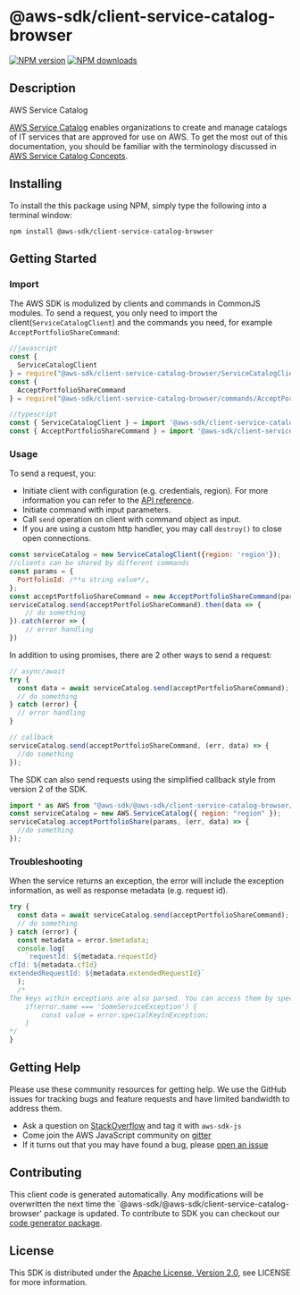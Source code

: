 # @aws-sdk/client-service-catalog-browser

[![NPM version](https://img.shields.io/npm/v/@aws-sdk/client-service-catalog-browser/preview.svg)](https://www.npmjs.com/package/@aws-sdk/client-service-catalog-browser)
[![NPM downloads](https://img.shields.io/npm/dm/@aws-sdk/client-service-catalog-browser.svg)](https://www.npmjs.com/package/@aws-sdk/client-service-catalog-browser)

## Description

<fullname>AWS Service Catalog</fullname> <p> <a href="https://aws.amazon.com/servicecatalog/">AWS Service Catalog</a> enables organizations to create and manage catalogs of IT services that are approved for use on AWS. To get the most out of this documentation, you should be familiar with the terminology discussed in <a href="http://docs.aws.amazon.com/servicecatalog/latest/adminguide/what-is_concepts.html">AWS Service Catalog Concepts</a>.</p>

## Installing

To install the this package using NPM, simply type the following into a terminal window:

```
npm install @aws-sdk/client-service-catalog-browser
```

## Getting Started

### Import

The AWS SDK is modulized by clients and commands in CommonJS modules. To send a request, you only need to import the client(`ServiceCatalogClient`) and the commands you need, for example `AcceptPortfolioShareCommand`:

```javascript
//javascript
const {
  ServiceCatalogClient
} = require("@aws-sdk/client-service-catalog-browser/ServiceCatalogClient");
const {
  AcceptPortfolioShareCommand
} = require("@aws-sdk/client-service-catalog-browser/commands/AcceptPortfolioShareCommand");
```

```javascript
//typescript
const { ServiceCatalogClient } = import '@aws-sdk/client-service-catalog-browser/ServiceCatalogClient';
const { AcceptPortfolioShareCommand } = import '@aws-sdk/client-service-catalog-browser/commands/AcceptPortfolioShareCommand';
```

### Usage

To send a request, you:

- Initiate client with configuration (e.g. credentials, region). For more information you can refer to the [API reference][].
- Initiate command with input parameters.
- Call `send` operation on client with command object as input.
- If you are using a custom http handler, you may call `destroy()` to close open connections.

```javascript
const serviceCatalog = new ServiceCatalogClient({region: 'region'});
//clients can be shared by different commands
const params = {
  PortfolioId: /**a string value*/,
};
const acceptPortfolioShareCommand = new AcceptPortfolioShareCommand(params);
serviceCatalog.send(acceptPortfolioShareCommand).then(data => {
    // do something
}).catch(error => {
    // error handling
})
```

In addition to using promises, there are 2 other ways to send a request:

```javascript
// async/await
try {
  const data = await serviceCatalog.send(acceptPortfolioShareCommand);
  // do something
} catch (error) {
  // error handling
}
```

```javascript
// callback
serviceCatalog.send(acceptPortfolioShareCommand, (err, data) => {
  //do something
});
```

The SDK can also send requests using the simplified callback style from version 2 of the SDK.

```javascript
import * as AWS from "@aws-sdk/@aws-sdk/client-service-catalog-browser/ServiceCatalog";
const serviceCatalog = new AWS.ServiceCatalog({ region: "region" });
serviceCatalog.acceptPortfolioShare(params, (err, data) => {
  //do something
});
```

### Troubleshooting

When the service returns an exception, the error will include the exception information, as well as response metadata (e.g. request id).

```javascript
try {
  const data = await serviceCatalog.send(acceptPortfolioShareCommand);
  // do something
} catch (error) {
  const metadata = error.$metadata;
  console.log(
    `requestId: ${metadata.requestId}
cfId: ${metadata.cfId}
extendedRequestId: ${metadata.extendedRequestId}`
  );
  /*
The keys within exceptions are also parsed. You can access them by specifying exception names:
    if(error.name === 'SomeServiceException') {
        const value = error.specialKeyInException;
    }
*/
}
```

## Getting Help

Please use these community resources for getting help. We use the GitHub issues for tracking bugs and feature requests and have limited bandwidth to address them.

- Ask a question on [StackOverflow](https://stackoverflow.com/questions/tagged/aws-sdk-js) and tag it with `aws-sdk-js`
- Come join the AWS JavaScript community on [gitter](https://gitter.im/aws/aws-sdk-js-v3)
- If it turns out that you may have found a bug, please [open an issue](https://github.com/aws/aws-sdk-js-v3/issues)

## Contributing

This client code is generated automatically. Any modifications will be overwritten the next time the `@aws-sdk/@aws-sdk/client-service-catalog-browser' package is updated. To contribute to SDK you can checkout our [code generator package][].

## License

This SDK is distributed under the
[Apache License, Version 2.0](http://www.apache.org/licenses/LICENSE-2.0),
see LICENSE for more information.

[code generator package]: https://github.com/aws/aws-sdk-js-v3/tree/master/packages/service-types-generator
[api reference]: https://docs.aws.amazon.com/AWSJavaScriptSDK/latest/

